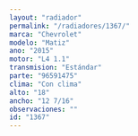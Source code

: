 ```yaml
---
layout: "radiador"
permalink: "/radiadores/1367/"
marca: "Chevrolet"
modelo: "Matiz"
ano: "2015"
motor: "L4 1.1"
transmision: "Estándar"
parte: "96591475"
clima: "Con clima"
alto: "18"
ancho: "12 7/16"
observaciones: ""
id: "1367"
---
```


